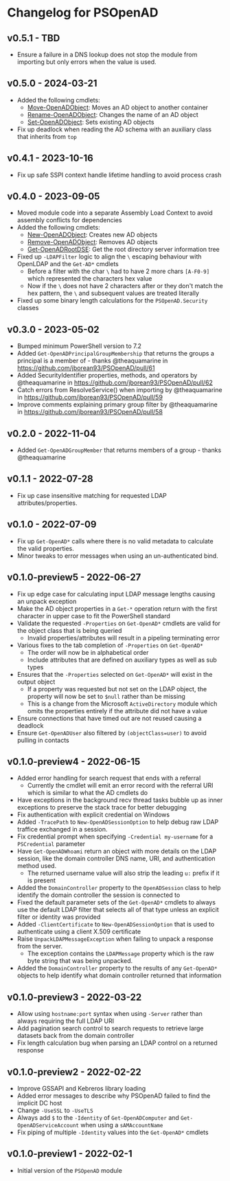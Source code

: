 # Changelog for PSOpenAD

## v0.5.1 - TBD

+ Ensure a failure in a DNS lookup does not stop the module from importing but only errors when the value is used.

## v0.5.0 - 2024-03-21

+ Added the following cmdlets:
  + [Move-OpenADObject](./docs/en-US/Move-OpenADObject.md): Moves an AD object to another container
  + [Rename-OpenADObject](./docs/en-US/Rename-OpenADObject.md): Changes the name of an AD object
  + [Set-OpenADObject](./docs/en-US/Set-OpenADObject.md): Sets existing AD objects
+ Fix up deadlock when reading the AD schema with an auxiliary class that inherits from `top`

## v0.4.1 - 2023-10-16

+ Fix up safe SSPI context handle lifetime handling to avoid process crash

## v0.4.0 - 2023-09-05

+ Moved module code into a separate Assembly Load Context to avoid assembly conflicts for dependencies
+ Added the following cmdlets:
  + [New-OpenADObject](./docs/en-US/New-OpenADObject.md): Creates new AD objects
  + [Remove-OpenADObject](./docs/en-US/Remove-OpenADObject.md): Removes AD objects
  + [Get-OpenADRootDSE](./docs/en-US/Get-OpenADRootDSE.md): Get the root directory server information tree
+ Fixed up `-LDAPFilter` logic to align the `\` escaping behaviour with OpenLDAP and the `Get-AD*` cmdlets
  + Before a filter with the char `\` had to have 2 more chars `[A-F0-9]` which represented the characters hex value
  + Now if the `\` does not have 2 characters after or they don't match the hex pattern, the `\` and subsequent values are treated literally
+ Fixed up some binary length calculations for the `PSOpenAD.Security` classes

## v0.3.0 - 2023-05-02

+ Bumped minimum PowerShell version to 7.2
+ Added `Get-OpenADPrincipalGroupMembership` that returns the groups a principal is a member of - thanks @theaquamarine in https://github.com/jborean93/PSOpenAD/pull/61
+ Added SecurityIdentifier properties, methods, and operators by @theaquamarine in https://github.com/jborean93/PSOpenAD/pull/62
+ Catch errors from ResolveService() when importing by @theaquamarine in https://github.com/jborean93/PSOpenAD/pull/59
+ Improve comments explaining primary group filter by @theaquamarine in https://github.com/jborean93/PSOpenAD/pull/58

## v0.2.0 - 2022-11-04

+ Added `Get-OpenADGroupMember` that returns members of a group - thanks @theaquamarine

## v0.1.1 - 2022-07-28

+ Fix up case insensitive matching for requested LDAP attributes/properties.

## v0.1.0 - 2022-07-09

+ Fix up `Get-OpenAD*` calls where there is no valid metadata to calculate the valid properties.
+ Minor tweaks to error messages when using an un-authenticated bind.

## v0.1.0-preview5 - 2022-06-27

+ Fix up edge case for calculating input LDAP message lengths causing an unpack exception
+ Make the AD object properties in a `Get-*` operation return with the first character in upper case to fit the PowerShell standard
+ Validate the requested `-Properties` on `Get-OpenAD*` cmdlets are valid for the object class that is being queried
  + Invalid properties/attributes will result in a pipeling terminating error
+ Various fixes to the tab completion of `-Properties` on `Get-OpenAD*`
  + The order will now be in alphabetical order
  + Include attributes that are defined on auxiliary types as well as sub types
+ Ensures that the `-Properties` selected on `Get-OpenAD*` will exist in the output object
  + If a property was requested but not set on the LDAP object, the property will now be set to `$null` rather than be missing
  + This is a change from the Microsoft `ActiveDirectory` module which omits the properties entirely if the attribute did not have a value
+ Ensure connections that have timed out are not reused causing a deadlock
+ Ensure `Get-OpenADUser` also filtered by `(objectClass=user)` to avoid pulling in contacts

## v0.1.0-preview4 - 2022-06-15

+ Added error handling for search request that ends with a referral
  + Currently the cmdlet will emit an error record with the referral URI which is similar to what the AD cmdlets do
+ Have exceptions in the background recv thread tasks bubble up as inner exceptions to preserve the stack trace for better debugging
+ Fix authentication with explicit credential on Windows
+ Added `-TracePath` to `New-OpenADSessionOption` to help debug raw LDAP traffice exchanged in a session.
+ Fix credential prompt when specifying `-Credential my-username` for a `PSCredential` parameter
+ Have `Get-OpenADWhoami` return an object with more details on the LDAP session, like the domain controller DNS name, URI, and authentication method used.
  + The returned username value will also strip the leading `u:` prefix if it is present
+ Added the `DomainController` property to the `OpenADSession` class to help identify the domain controller the session is connected to
+ Fixed the default parameter sets of the `Get-OpenAD*` cmdlets to always use the default LDAP filter that selects all of that type unless an explicit filter or identity was provided
+ Added `-ClientCertificate` to `New-OpenADSessionOption` that is used to authenticate using a client X.509 certificate
+ Raise `UnpackLDAPMessageException` when failing to unpack a response from the server.
  + The exception contains the `LDAPMessage` property which is the raw byte string that was being unpacked.
+ Added the `DomainController` property to the results of any `Get-OpenAD*` objects to help identify what domain controller returned that information

## v0.1.0-preview3 - 2022-03-22

+ Allow using `hostname:port` syntax when using `-Server` rather than always requiring the full LDAP URI
+ Add pagination search control to search requests to retrieve large datasets back from the domain controller
+ Fix length calculation bug when parsing an LDAP control on a returned response

## v0.1.0-preview2 - 2022-02-22

+ Improve GSSAPI and Kebreros library loading
+ Added error messages to describe why PSOpenAD failed to find the implicit DC host
+ Change `-UseSSL` to `-UseTLS`
+ Always add `$` to the `-Identity` of `Get-OpenADComputer` and `Get-OpenADServiceAccount` when using a `sAMAccountName`
+ Fix piping of multiple `-Identity` values into the `Get-OpenAD*` cmdlets

## v0.1.0-preview1 - 2022-02-1

+ Initial version of the `PSOpenAD` module
